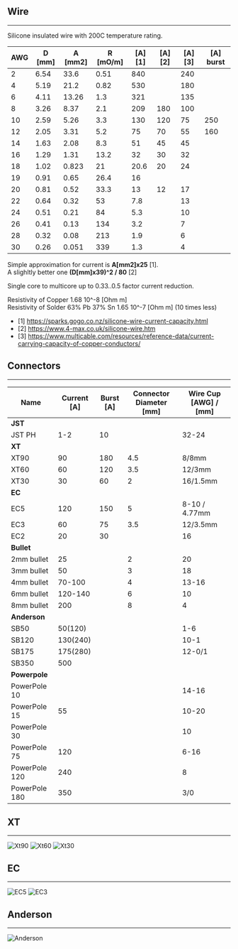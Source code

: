 ## Wire
---
Silicone insulated wire with 200C temperature rating.

| AWG | D [mm] | A [mm2]| R [mO/m]| [A] [1] | [A] [2] | [A] [3]  | [A] burst |
|---|-----|-----|-----|-----|----|----|-----|
| 2 | 6.54| 33.6| 0.51|  840|    | 240|
| 4 | 5.19| 21.2| 0.82|  530|    | 180|
| 6 | 4.11| 13.26| 1.3|  321|    | 135|
| 8 | 3.26| 8.37|  2.1|  209| 180| 100|  
| 10| 2.59| 5.26|  3.3|  130| 120|  75| 250|
| 12| 2.05| 3.31|  5.2|   75|  70|  55| 160|
| 14| 1.63| 2.08|  8.3|   51|  45|  45|
| 16| 1.29| 1.31| 13.2|   32|  30|  32|
| 18| 1.02| 0.823|  21| 20.6|  20|  24|
| 19| 0.91| 0.65| 26.4|   16|    |    |
| 20| 0.81| 0.52| 33.3|   13|  12|  17|
| 22| 0.64| 0.32|  53 |  7.8|    |  13|
| 24| 0.51| 0.21|  84 |  5.3|    |  10|
| 26| 0.41| 0.13| 134 |  3.2|    |   7|
| 28| 0.32| 0.08| 213 |  1.9|    |   6|
| 30| 0.26| 0.051|339 |  1.3|    |   4|

Simple approximation for current is **A[mm2]x25** [1].   
A slighltly better one **(D[mm]x39)^2 / 80** [2]

Single core to multicore up to 0.33..0.5 factor current reduction.  

Resistivity of Copper 1.68 10^-8  [Ohm m]  
Resistivity of Solder 63% Pb 37% Sn 1.65 10^-7 [Ohm m] (10 times less)  

* [1] https://sparks.gogo.co.nz/silicone-wire-current-capacity.html
* [2] https://www.4-max.co.uk/silicone-wire.htm
* [3] https://www.multicable.com/resources/reference-data/current-carrying-capacity-of-copper-conductors/

## Connectors 
-----
| Name  | Current [A]| Burst [A] | Connector Diameter [mm] | Wire Cup [AWG] / [mm] |
|-------|---------|-------|--------------------|--------------| 
| **JST**
| JST PH| 1-2 | 10  | | 32-24
| **XT**
| XT90  | 90  | 180 | 4.5 | 8/8mm
| XT60  | 60  | 120 | 3.5 | 12/3mm |
| XT30  | 30  | 60  | 2 | 16/1.5mm |
| **EC**
| EC5   | 120 | 150 | 5 |  8-10 / 4.77mm
| EC3   | 60  | 75  | 3.5| 12/3.5mm
| EC2   | 20  | 30  | | 16
| **Bullet**
| 2mm bullet | 25 || 2 | 20
| 3mm bullet | 50 || 3 | 18
| 4mm bullet | 70-100  | | 4 | 13-16
| 6mm bullet | 120-140 | | 6 | 10
| 8mm bullet | 200 | | 8 | 4
| **Anderson** 
| SB50  | 50(120) | | | 1-6
| SB120 | 130(240) | | | 10-1 
| SB175 | 175(280) | | | 12-0/1
| SB350 | 500 |
| **Powerpole**
| PowerPole 10 | | | |14-16
| PowerPole 15 | 55 | | |10-20
| PowerPole 30 | | | | 10
| PowerPole 75 | 120 | | | 6-16 
| PowerPole 120 | 240 | | | 8
| PowerPole 180 | 350 | | | 3/0

## **XT**
----

![Xt90](xt90.jpg)
![Xt60](xt60.jpg)
![Xt30](xt30.jpg)
## **EC**
----

![EC5](EC5.jpg)
![EC3](ec3.jpg)

## **Anderson**
----
![Anderson](Anderson-SB-Plug-Sizes.jpg)
